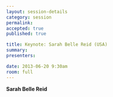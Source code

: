 ```yaml
---
layout: session-details
category: session
permalink:
accepted: true
published: true 

title: Keynote: Sarah Belle Reid (USA)
summary:
presenters:

date: 2013-06-20 9:30am
room: full
---
```


**Sarah Belle Reid**
